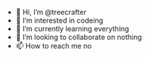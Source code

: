 - 👋 Hi, I’m @treecrafter
- 👀 I’m interested in codeing
- 🌱 I’m currently learning everything
- 💞️ I’m looking to collaborate on nothing
- 📫 How to reach me no

<!---
treecrafter/treecrafter is a ✨ special ✨ repository because its `README.md` (this file) appears on your GitHub profile.
You can click the Preview link to take a look at your changes.
--->
